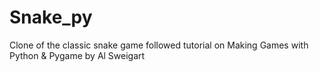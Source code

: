 # Snake_py

Clone of the classic snake game 
followed tutorial on Making Games with Python & Pygame by Al Sweigart
